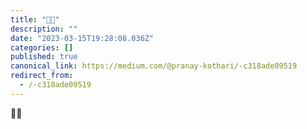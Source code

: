 ```yaml
---
title: "🥰💖"
description: ""
date: "2023-03-15T19:28:08.036Z"
categories: []
published: true
canonical_link: https://medium.com/@pranay-kothari/-c318ade09519
redirect_from:
  - /-c318ade09519
---
```


🥰💖
